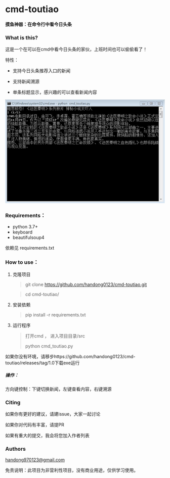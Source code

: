 # cmd-toutiao
#### 摸鱼神器：在命令行中看今日头条



### What is this?

这是一个在可以在cmd中看今日头条的家伙，上班时间也可以偷偷看了！

特性：

- 支持今日头条推荐入口的新闻

- 支持新闻溯源

- 单条标题显示，感兴趣的可以查看新闻内容

  

![](./img/img1.jpg)



### Requirements：

- python 3.7+
- keyboard
- beautifulsoup4

依赖见 requirements.txt



### How to use：

1. 克隆项目

   > git clone https://github.com/handong0123/cmd-toutiao.git

   > cd cmd-toutiao/

2. 安装依赖

   > pip install -r requirements.txt

3. 运行程序

   > 打开cmd ， 进入项目目录/src
   >
   > python cmd_toutiao.py



如果你没有环境，请移步https://github.com/handong0123/cmd-toutiao/releases/tag/1.0下载exe运行



##### 操作：

方向键控制：下键切换新闻，左键查看内容，右键溯源



### Citing

如果你有更好的建议，请建issue，大家一起讨论

如果你对代码有丰富，请提PR

如果有重大的提交，我会将您加入作者列表



### Authors

handong970123@gmail.com



免责说明：此项目为非营利性项目，没有商业用途，仅供学习使用。